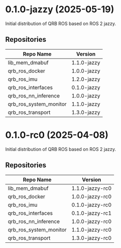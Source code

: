 # 0.1.0-jazzy (2025-05-19)
Initial distribution of QRB ROS based on ROS 2 jazzy.
## Repositories
| Repo Name | Version |
| -- | -- |
| lib_mem_dmabuf | 1.1.0-jazzy |
| qrb_ros_docker | 1.0.0-jazzy |
| qrb_ros_imu | 1.2.0-jazzy |
| qrb_ros_interfaces | 0.1.0-jazzy |
| qrb_ros_nn_inference | 1.0.0-jazzy |
| qrb_ros_system_monitor | 1.1.0-jazzy |
| qrb_ros_transport | 1.3.0-jazzy |


# 0.1.0-rc0 (2025-04-08)
Initial distribution of QRB ROS based on ROS 2 jazzy.
## Repositories
| Repo Name | Version |
| -- | -- |
| lib_mem_dmabuf | 1.1.0-jazzy-rc0 |
| qrb_ros_docker | 1.0.0-jazzy-rc0 |
| qrb_ros_imu | 0.1.0-jazzy-rc0 |
| qrb_ros_interfaces | 0.1.0-jazzy-rc1 |
| qrb_ros_nn_inference | 1.0.0-jazzy-rc0 |
| qrb_ros_system_monitor | 1.1.0-jazzy-rc0 |
| qrb_ros_transport | 1.3.0-jazzy-rc0 |